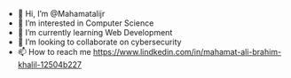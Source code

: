 - 👋 Hi, I’m @Mahamatalijr
- 👀 I’m interested in Computer Science
- 🌱 I’m currently learning Web Development
- 💞️ I’m looking to collaborate on cybersecurity
- 📫 How to reach me https://www.lindkedin.com/in/mahamat-ali-brahim-khalil-12504b227
